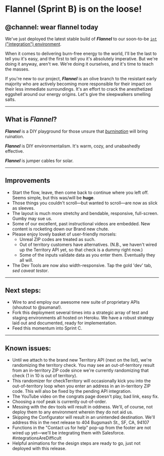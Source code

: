 # Flannel (Sprint B) is on the loose!

## @channel: wear flannel today

We've just deployed the latest stable build of ***Flannel*** to our  soon-to-be [`int` ("integration") environment](http://flnl.herokuapp.com).

When it comes to delivering burn-free energy to the world, I'll be the last to tell you it's easy, and the first to tell you it's absolutely imperative. But we're doing it anyway, aren't we. We're doing it ourselves, and it's time to teach the masses.

If you're new to our project, ***Flannel*** is an olive branch to the resistant early majority who are actively becoming more responsible for their impact on their less immediate surroundings. It's an effort to crack the anesthetized eggshell around our energy origins. Let's give the sleepwalkers smelling salts.

----

## What is ***Flannel***?

***Flannel*** is a DIY playground for those unsure that [*burnination*](https://www.youtube.com/watch?v=8yqeLdDDITU) will bring ruination.

***Flannel*** is DIY environmentalism. It's warm, cozy, and unabashedly effective.

***Flannel*** is jumper cables for solar.

----

## Improvements
* Start the flow, leave, then come back to continue where you left off. Seems simple, but this was/will be **huge**.
* Those things you couldn't scroll—but wanted to scroll—are now as slick as sleeves.
* The layout is much more stretchy and bendable, responsive, full-screen. Gumby may sue us.
* Some of our excellent, past instructional videos are embedded. New content is rocketing down our Brand new chute.
* Please enjoy lovely basket of user-friendly morsels:
	* Unreal ZIP codes are treated as such.
	* Out of territory customers have alternatives. (N.B., we haven't wired up the Territory API yet, so that check is a dummy right now.)
 	* Some of the inputs validate data as you enter them. Eventually they all will.
* The Dev Tools are now also width-responsive. Tap the gold 'dev' tab, *sed caveat testor*.

----

## Next steps:
* Wire to and employ our awesome new suite of proprietary APIs (shoutout to @sumana!).
* Fork this deployment several times into a strategic array of test and staging environments all hosted on Heroku. We have a robust strategy laid out and documented, ready for implementation.
* Feed this momentum into Sprint C.

----

## Known issues:
* Until we attach to the brand new Territory API (next on the list), we're randomizing the territory check. You may see an out-of-territory result from an in-territory ZIP code since we're currently randomizing that check (1 in 10 is out of territory).
* This randomizer for checkTerritory will occasionally kick you into the out-of-territory loop when you enter an address in an in-territory ZIP code. This will also be fixed by the pending API integration.
* The YouTube video on the congrats page doesn't play, bad link, easy fix.
* Choosing a roof peak is currently out-of-order.
* Messing with the dev tools will result in oddness. We'll, of course, not deploy them to any environment wherein they do not aid us.
* Skipping the Configurator will result in an unintended destination. We'll address this in the next release to 404 Bugsmash St., SF, CA, 94107
* Functions in the "Contact us for help" pop-up from the footer are not wired up yet—we'll be integrating them with Salesforce. #integrationsAreDifficult
* Helpful animations for the design steps are ready to go, just not deployed with this release.
